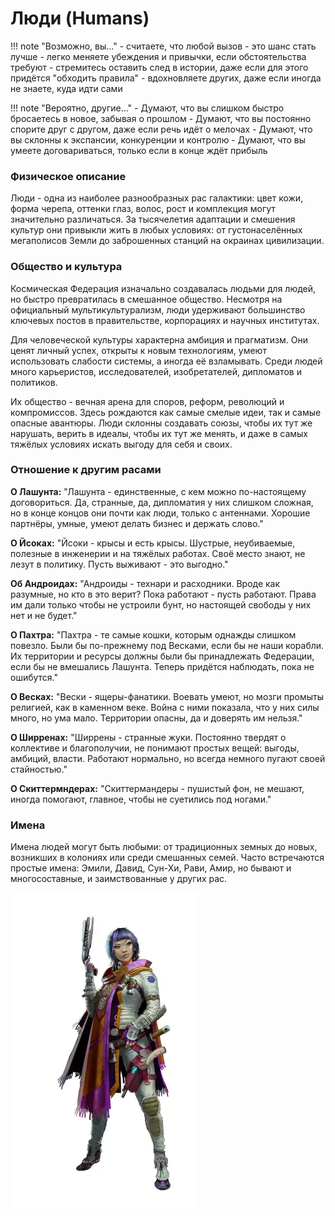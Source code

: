 # Люди (Humans)

!!! note "Возможно, вы..."
    - считаете, что любой вызов - это шанс стать лучше
    - легко меняете убеждения и привычки, если обстоятельства требуют
    - стремитесь оставить след в истории, даже если для этого придётся "обходить правила"
    - вдохновляете других, даже если иногда не знаете, куда идти сами

!!! note "Вероятно, другие..."
    - Думают, что вы слишком быстро бросаетесь в новое, забывая о прошлом
    - Думают, что вы постоянно спорите друг с другом, даже если речь идёт о мелочах
    - Думают, что вы склонны к экспансии, конкуренции и контролю
    - Думают, что вы умеете договариваться, только если в конце ждёт прибыль

### Физическое описание
Люди - одна из наиболее разнообразных рас галактики: цвет кожи, форма черепа, оттенки глаз, волос, рост и комплекция могут значительно различаться. За тысячелетия адаптации и смешения культур они привыкли жить в любых условиях: от густонаселённых мегаполисов Земли до заброшенных станций на окраинах цивилизации.

### Общество и культура
Космическая Федерация изначально создавалась людьми для людей, но быстро превратилась в смешанное общество. Несмотря на официальный мультикультурализм, люди удерживают большинство ключевых постов в правительстве, корпорациях и научных институтах.

Для человеческой культуры характерна амбиция и прагматизм. Они ценят личный успех, открыты к новым технологиям, умеют использовать слабости системы, а иногда её взламывать.
Среди людей много карьеристов, исследователей, изобретателей, дипломатов и политиков.

Их общество - вечная арена для споров, реформ, революций и компромиссов. Здесь рождаются как самые смелые идеи, так и самые опасные авантюры. Люди склонны создавать союзы, чтобы их тут же нарушать, верить в идеалы, чтобы их тут же менять, и даже в самых тяжёлых условиях искать выгоду для себя и своих.

### Отношение к другим расами
**О Лашунта:** "Лашунта - единственные, с кем можно по-настоящему договориться. Да, странные, да, дипломатия у них слишком сложная, но в конце концов они почти как люди, только с антеннами. Хорошие партнёры, умные, умеют делать бизнес и держать слово."

**О Йсоках:** "Йсоки - крысы и есть крысы. Шустрые, неубиваемые, полезные в инженерии и на тяжёлых работах. Своё место знают, не лезут в политику. Пусть выживают - это выгодно."

**Об Андроидах:** "Андроиды - технари и расходники. Вроде как разумные, но кто в это верит? Пока работают - пусть работают. Права им дали только чтобы не устроили бунт, но настоящей свободы у них нет и не будет."

**О Пахтра:** "Пахтра - те самые кошки, которым однажды слишком повезло. Были бы по-прежнему под Весками, если бы не наши корабли. Их территории и ресурсы должны были бы принадлежать Федерации, если бы не вмешались Лашунта. Теперь придётся наблюдать, пока не ошибутся."

**О Весках:** "Вески - ящеры-фанатики. Воевать умеют, но мозги промыты религией, как в каменном веке. Война с ними показала, что у них силы много, но ума мало. Территории опасны, да и доверять им нельзя."

**О Ширренах:** "Ширрены - странные жуки. Постоянно твердят о коллективе и благополучии, не понимают простых вещей: выгоды, амбиций, власти. Работают нормально, но всегда немного пугают своей стайностью."

**О Скиттермндерах:** "Скиттермандеры - пушистый фон, не мешают, иногда помогают, главное, чтобы не суетились под ногами."

### Имена
Имена людей могут быть любыми: от традиционных земных до новых, возникших в колониях или среди смешанных семей. Часто встречаются простые имена: Эмили, Давид, Сун-Хи, Рави, Амир, но бывают и многосоставные, и заимствованные у других рас.

![Человек](../../images/Human.webp)